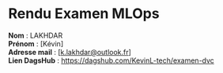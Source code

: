 # Rendu Examen MLOps

**Nom** : LAKHDAR  
**Prénom** : [Kévin]  
**Adresse mail** : [k.lakhdar@outlook.fr]  
**Lien DagsHub** : https://dagshub.com/KevinL-tech/examen-dvc  